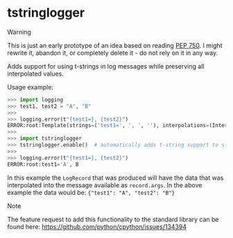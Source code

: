 tstringlogger
=============

> [!WARNING]
> This is just an early prototype of an idea based on reading
> [PEP 750](https://peps.python.org/pep-0750/). I might rewrite it, abandon it, or completely delete
> it - do not rely on it in any way.

Adds support for using t-strings in log messages while preserving all interpolated values.

Usage example:
```python
>>> import logging
>>> test1, test2 = "A", "B"
>>>
>>> logging.error(t"{test1=}, {test2}")
ERROR:root:Template(strings=('test1=', ', ', ''), interpolations=(Interpolation...
>>>
>>> import tstringlogger
>>> tstringlogger.enable()  # automatically adds t-string support to stdlib logging
>>>
>>> logging.error(t"{test1=}, {test2}")
ERROR:root:test1='A', B
```

In this example the `LogRecord` that was produced will have the data that was interpolated into the
message available as `record.args`. In the above example the data would be:
`{"test1": "A", "test2": "B"}`

> [!NOTE]
> The feature request to add this functionality to the standard library can be found here:
> https://github.com/python/cpython/issues/134394
